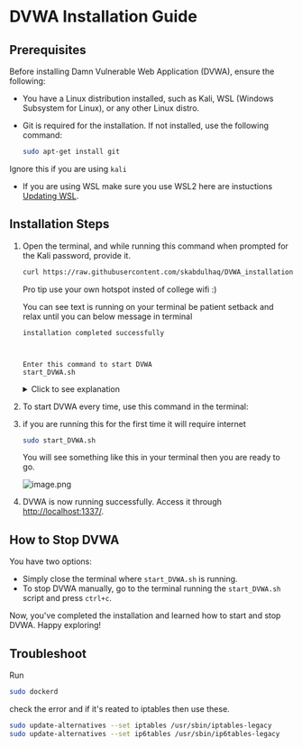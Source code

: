# DVWA Installation Guide

## Prerequisites

Before installing Damn Vulnerable Web Application (DVWA), ensure the following:

- You have a Linux distribution installed, such as Kali, WSL (Windows Subsystem for Linux), or any other Linux distro.
- Git is required for the installation. If not installed, use the following command:

    ```bash
    sudo apt-get install git
    ```

Ignore this if you are using `kali`

- If you are using WSL make sure you use WSL2 here are instuctions <a href="https://www.youtube.com/watch?v=OAtcxnNlSic" target="_blank">Updating WSL</a>.

## Installation Steps

1. Open the terminal, and while running this command when prompted for the Kali password, provide it.

    ```bash  
    curl https://raw.githubusercontent.com/skabdulhaq/DVWA_installation/main/setup.sh | sh
    ```

    Pro tip use your own hotspot insted of college wifi :)

    You can see text is running on your terminal be patient setback and relax until you can below message in terminal 

    ```text
    installation completed successfully
    


    Enter this command to start DVWA
    start_DVWA.sh
    ```

    <details>

    <summary>
        Click to see explanation
    </summary>

    This command performs the following steps:

    - Changes to the home directory (`cd ~`).
    - Clones the DVWA installation repository from GitHub (`git clone https://github.com/skabdulhaq/DVWA_installation`).
    - Navigates into the DVWA installation directory (`cd DVWA_installation`).
    - Makes all scripts executable (`chmod +x *`).
    - Copies the `start_DVWA.sh` script to the system's binary directory (`sudo cp start_DVWA.sh /bin/`).
    - Returns to the home directory (`cd ..`).
    - Removes the DVWA installation directory (`rm -rf DVWA_installation`).

    </details>

2. To start DVWA every time, use this command in the terminal:
3. if you are running this for the first time it will require internet 
    ```bash  
    sudo start_DVWA.sh
    ```

    You will see something like this in your terminal then you are ready to go.

    ![image.png](https://i.imgur.com/Z5I9VLu.png)

4. DVWA is now running successfully. Access it through <a href="http://localhost:1337/" target="_blank">http://localhost:1337/</a>.

## How to Stop DVWA

You have two options:

- Simply close the terminal where `start_DVWA.sh` is running.
- To stop DVWA manually, go to the terminal running the `start_DVWA.sh` script and press `ctrl+c`.

Now, you've completed the installation and learned how to start and stop DVWA. Happy exploring!

## Troubleshoot

Run

```bash
sudo dockerd
```

check the error and if it's reated to iptables then use these.

```bash
sudo update-alternatives --set iptables /usr/sbin/iptables-legacy
sudo update-alternatives --set ip6tables /usr/sbin/ip6tables-legacy
```
